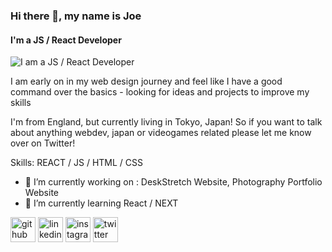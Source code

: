 ### Hi there 👋, my name is Joe
#### I'm a JS / React Developer
![I am a JS / React Developer](https://github.com/josephhagancreative/josephhagancreative/blob/main/jhc.png?raw=true)

I am early on in my web design journey and feel like I have a good command over the basics - looking for ideas and projects to improve my skills

I'm from England, but currently living in Tokyo, Japan! So if you want to talk about anything webdev, japan or videogames related please let me know over on Twitter!

Skills: REACT / JS / HTML / CSS

- 🔭 I’m currently working on : DeskStretch Website, Photography Portfolio Website 
- 🌱 I’m currently learning React / NEXT 


[<img src='https://cdn.jsdelivr.net/npm/simple-icons@3.0.1/icons/github.svg' alt='github' height='40'>](https://github.com/josephhagancreative)  [<img src='https://cdn.jsdelivr.net/npm/simple-icons@3.0.1/icons/linkedin.svg' alt='linkedin' height='40'>](https://www.linkedin.com/in/josephhagancreative/)  [<img src='https://cdn.jsdelivr.net/npm/simple-icons@3.0.1/icons/instagram.svg' alt='instagram' height='40'>](https://www.instagram.com/joeejpn/)  [<img src='https://cdn.jsdelivr.net/npm/simple-icons@3.0.1/icons/twitter.svg' alt='twitter' height='40'>](https://twitter.com/ImJoee)  


